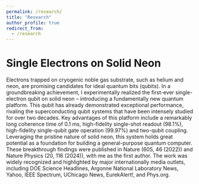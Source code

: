 ```yaml
---
permalink: /research/
title: "Research"
author_profile: true
redirect_from: 
  - /research
---
```


Single Electrons on Solid Neon
======
Electrons trapped on cryogenic noble gas substrate, such as helium and neon, are promising candidates for ideal quantum bits (qubits). In a groundbreaking achievement, I experimentally realized the first-ever single-electron qubit on solid neon – introducing a fundamentally new quantum platform. This qubit has already demonstrated exceptional performance, rivaling the superconducting qubit systems that have been intensely studied for over two decades. 
Key advantages of this platform include a remarkably long coherence time of 0.1 ms, high-fidelity single-shot readout (98.1%), high-fidelity single-qubit gate operation (99.97%) and two-qubit coupling. Leveraging the pristine nature of solid neon, this system holds great potential as a foundation for building a general-purpose quantum computer.
These breakthrough findings were published in Nature (605, 46 (2022)) and Nature Physics (20, 116 (2024)), with me as the first author. The work was widely recognized and highlighted by major internationally media outlets, including DOE Science Headlines, Argonne National Laboratory News, Yahoo, IEEE Spectrum, UChicago News, EurekAlert!, and Phys.org.


